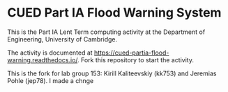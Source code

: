 # CUED Part IA Flood Warning System

This is the Part IA Lent Term computing activity at the Department of
Engineering, University of Cambridge.

The activity is documented at
https://cued-partia-flood-warning.readthedocs.io/. Fork this repository
to start the activity.

This is the fork for lab group 153: Kirill Kaliteevskiy (kk753) and Jeremias Pohle (jep78). I made a chnge